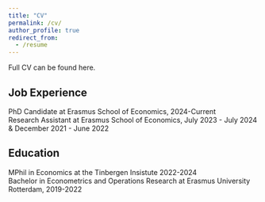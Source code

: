 ```yaml
---
title: "CV"
permalink: /cv/
author_profile: true
redirect_from:
  - /resume
---
```


Full CV can be found here.  

## Job Experience
PhD Candidate at Erasmus School of Economics, 2024-Current  
Research Assistant at Erasmus School of Economics, July 2023 - July 2024 & December 2021 - June 2022  

## Education
MPhil in Economics at the Tinbergen Insistute 2022-2024  
Bachelor in Econometrics and Operations Research at Erasmus University Rotterdam, 2019-2022  

